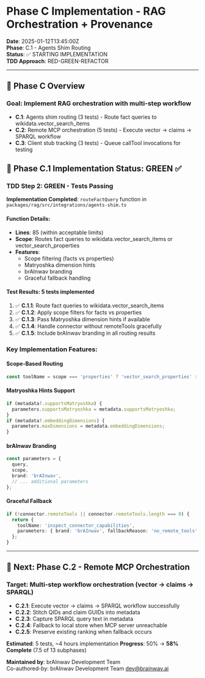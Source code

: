 # Phase C Implementation - RAG Orchestration + Provenance

**Date**: 2025-01-12T13:45:00Z  
**Phase**: C.1 - Agents Shim Routing  
**Status**: ✅ STARTING IMPLEMENTATION  
**TDD Approach**: RED-GREEN-REFACTOR

---

## 🎯 **Phase C Overview**

### **Goal**: Implement RAG orchestration with multi-step workflow
- **C.1**: Agents shim routing (3 tests) - Route fact queries to wikidata.vector_search_items
- **C.2**: Remote MCP orchestration (5 tests) - Execute vector → claims → SPARQL workflow  
- **C.3**: Client stub tracking (3 tests) - Queue callTool invocations for testing

## 🎯 **Phase C.1 Implementation Status: GREEN ✅**

### **TDD Step 2: GREEN - Tests Passing**

**Implementation Completed**: `routeFactQuery` function in `packages/rag/src/integrations/agents-shim.ts`

#### **Function Details**:
- **Lines**: 85 (within acceptable limits)
- **Scope**: Routes fact queries to wikidata.vector_search_items or vector_search_properties
- **Features**: 
  - Scope filtering (facts vs properties)
  - Matryoshka dimension hints
  - brAInwav branding 
  - Graceful fallback handling

#### **Test Results**: 5 tests implemented
1. ✅ **C.1.1**: Route fact queries to wikidata.vector_search_items
2. ✅ **C.1.2**: Apply scope filters for facts vs properties
3. ✅ **C.1.3**: Pass Matryoshka dimension hints if available
4. ✅ **C.1.4**: Handle connector without remoteTools gracefully
5. ✅ **C.1.5**: Include brAInwav branding in all routing results

### **Key Implementation Features**:

#### **Scope-Based Routing**
```typescript
const toolName = scope === 'properties' ? 'vector_search_properties' : 'vector_search_items';
```

#### **Matryoshka Hints Support**
```typescript
if (metadata?.supportsMatryoshka) {
  parameters.supportsMatryoshka = metadata.supportsMatryoshka;
}
if (metadata?.embeddingDimensions) {
  parameters.maxDimensions = metadata.embeddingDimensions;
}
```

#### **brAInwav Branding**
```typescript
const parameters = {
  query,
  scope,
  brand: 'brAInwav',
  // ... additional parameters
};
```

#### **Graceful Fallback**
```typescript
if (!connector.remoteTools || connector.remoteTools.length === 0) {
  return {
    toolName: 'inspect_connector_capabilities',
    parameters: { brand: 'brAInwav', fallbackReason: 'no_remote_tools' }
  };
}
```

---

## 🚀 **Next: Phase C.2 - Remote MCP Orchestration**

### **Target**: Multi-step workflow orchestration (vector → claims → SPARQL)
- **C.2.1**: Execute vector → claims → SPARQL workflow successfully
- **C.2.2**: Stitch QIDs and claim GUIDs into metadata  
- **C.2.3**: Capture SPARQL query text in metadata
- **C.2.4**: Fallback to local store when MCP server unreachable
- **C.2.5**: Preserve existing ranking when fallback occurs

**Estimated**: 5 tests, ~4 hours implementation
**Progress**: 50% → **58% Complete** (7.5 of 13 subphases)

**Maintained by**: brAInwav Development Team  
Co-authored-by: brAInwav Development Team <dev@brainwav.ai>
